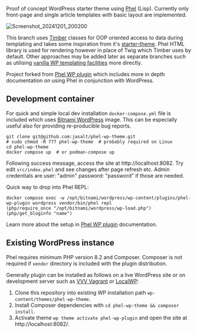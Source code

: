 Proof of concept WordPress starter theme using [Phel](https://phel-lang.org/) (Lisp). Currently only front-page and single article templates with basic layout are implemented.

![Screenshot_20241201_200200](https://github.com/user-attachments/assets/61832632-ef87-4f6a-b8e6-5e44618fc80a)

This branch uses [Timber](https://github.com/timber/timber/tree/2.x) classes for OOP oriented access to data during templating and takes some inspiration from it's [starter-theme](https://github.com/timber/timber/tree/2.x). Phel HTML library is used for rendering however in place of Twig which Timber uses by default. Other approaches may be added later as separate branches such as utilising [vanilla WP templating facilities](https://developer.wordpress.org/themes/basics/) more directly.

Project forked from [Phel WP plugin](https://github.com/jasalt/phel-wp-plugin) which includes more in depth documentation on using Phel in conjunction with WordPress.

## Development container

For quick and simple local dev installation `docker-compose.yml` file is included which uses [Bitnami WordPress](https://hub.docker.com/r/bitnami/wordpress/) image. This can be especially useful also for providing re-producible bug reports.

```
git clone git@github.com:jasalt/phel-wp-theme.git
# sudo chmod -R 777 phel-wp-theme  # probably required on Linux
cd phel-wp-theme
docker compose up  # or podman-compose up
```

Following success message, access the site at http://localhost:8082. Try edit `src/index.phel` and see changes after page refresh etc. Admin credentials are user: "admin" password: "password" if those are needed.

Quick way to drop into Phel REPL:

```
docker compose exec -w /opt/bitnami/wordpress/wp-content/plugins/phel-wp-plugin wordpress vendor/bin/phel repl
(php/require_once "/opt/bitnami/wordpress/wp-load.php")
(php/get_bloginfo "name")
```

Learn more about the setup in [Phel WP plugin](https://github.com/jasalt/phel-wp-plugin) documentation.

## Existing WordPress instance

Phel requires minimum PHP version 8.2 and Composer. Composer is not required if `vendor` directory is included with the plugin distribution.

Generally plugin can be installed as follows on a live WordPress site or on development server such as [VVV Vagrant](https://varyingvagrantvagrants.org/) or [LocalWP](https://localwp.com/):

1) Clone this repository into existing WP installation path `wp-content/themes/phel-wp-theme`.
2) Install Composer dependencies with `cd phel-wp-theme && composer install`.
3) Activate theme `wp theme activate phel-wp-plugin` and open the site at http://localhost:8082/.
